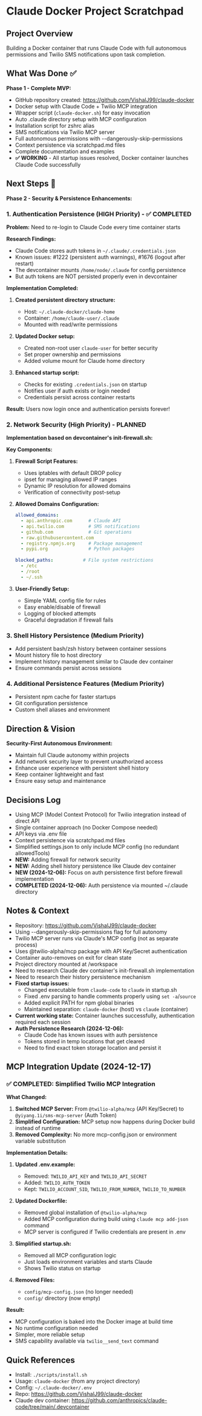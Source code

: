 # Claude Docker Project Scratchpad

## Project Overview
Building a Docker container that runs Claude Code with full autonomous permissions and Twilio SMS notifications upon task completion.

## What Was Done ✅
**Phase 1 - Complete MVP:**
- GitHub repository created: https://github.com/VishalJ99/claude-docker
- Docker setup with Claude Code + Twilio MCP integration
- Wrapper script (`claude-docker.sh`) for easy invocation
- Auto .claude directory setup with MCP configuration
- Installation script for zshrc alias
- SMS notifications via Twilio MCP server
- Full autonomous permissions with --dangerously-skip-permissions
- Context persistence via scratchpad.md files
- Complete documentation and examples
- **✅ WORKING** - All startup issues resolved, Docker container launches Claude Code successfully

## Next Steps 🎯
**Phase 2 - Security & Persistence Enhancements:**

### 1. Authentication Persistence (HIGH Priority) - ✅ COMPLETED
**Problem:** Need to re-login to Claude Code every time container starts

**Research Findings:**
- Claude Code stores auth tokens in `~/.claude/.credentials.json`
- Known issues: #1222 (persistent auth warnings), #1676 (logout after restart)
- The devcontainer mounts `/home/node/.claude` for config persistence
- But auth tokens are NOT persisted properly even in devcontainer

**Implementation Completed:**
1. **Created persistent directory structure:**
   - Host: `~/.claude-docker/claude-home` 
   - Container: `/home/claude-user/.claude`
   - Mounted with read/write permissions

2. **Updated Docker setup:**
   - Created non-root user `claude-user` for better security
   - Set proper ownership and permissions
   - Added volume mount for Claude home directory

3. **Enhanced startup script:**
   - Checks for existing `.credentials.json` on startup
   - Notifies user if auth exists or login needed
   - Credentials persist across container restarts

**Result:** Users now login once and authentication persists forever!

### 2. Network Security (High Priority) - PLANNED
**Implementation based on devcontainer's init-firewall.sh:**

**Key Components:**
1. **Firewall Script Features:**
   - Uses iptables with default DROP policy
   - ipset for managing allowed IP ranges
   - Dynamic IP resolution for allowed domains
   - Verification of connectivity post-setup

2. **Allowed Domains Configuration:**
   ```yaml
   allowed_domains:
     - api.anthropic.com      # Claude API
     - api.twilio.com         # SMS notifications
     - github.com             # Git operations
     - raw.githubusercontent.com
     - registry.npmjs.org     # Package management
     - pypi.org               # Python packages
     
   blocked_paths:           # File system restrictions
     - /etc
     - /root
     - ~/.ssh
   ```

3. **User-Friendly Setup:**
   - Simple YAML config file for rules
   - Easy enable/disable of firewall
   - Logging of blocked attempts
   - Graceful degradation if firewall fails

### 3. Shell History Persistence (Medium Priority)
- Add persistent bash/zsh history between container sessions
- Mount history file to host directory
- Implement history management similar to Claude dev container
- Ensure commands persist across sessions

### 4. Additional Persistence Features (Medium Priority)
- Persistent npm cache for faster startups
- Git configuration persistence
- Custom shell aliases and environment

## Direction & Vision
**Security-First Autonomous Environment:**
- Maintain full Claude autonomy within projects
- Add network security layer to prevent unauthorized access
- Enhance user experience with persistent shell history
- Keep container lightweight and fast
- Ensure easy setup and maintenance

## Decisions Log
- Using MCP (Model Context Protocol) for Twilio integration instead of direct API
- Single container approach (no Docker Compose needed)
- API keys via .env file
- Context persistence via scratchpad.md files
- Simplified settings.json to only include MCP config (no redundant allowedTools)
- **NEW:** Adding firewall for network security
- **NEW:** Adding shell history persistence like Claude dev container
- **NEW (2024-12-06):** Focus on auth persistence first before firewall implementation
- **COMPLETED (2024-12-06):** Auth persistence via mounted ~/.claude directory

## Notes & Context
- Repository: https://github.com/VishalJ99/claude-docker
- Using --dangerously-skip-permissions flag for full autonomy
- Twilio MCP server runs via Claude's MCP config (not as separate process)
- Uses @twilio-alpha/mcp package with API Key/Secret authentication
- Container auto-removes on exit for clean state
- Project directory mounted at /workspace
- Need to research Claude dev container's init-firewall.sh implementation
- Need to research their history persistence mechanism
- **Fixed startup issues:**
  - Changed executable from `claude-code` to `claude` in startup.sh
  - Fixed .env parsing to handle comments properly using `set -a`/`source`
  - Added explicit PATH for npm global binaries
  - Maintained separation: `claude-docker` (host) vs `claude` (container)
- **Current working state:** Container launches successfully, authentication required each session
- **Auth Persistence Research (2024-12-06):**
  - Claude Code has known issues with auth persistence
  - Tokens stored in temp locations that get cleared
  - Need to find exact token storage location and persist it

## MCP Integration Update (2024-12-17)

### ✅ COMPLETED: Simplified Twilio MCP Integration

**What Changed:**
1. **Switched MCP Server:** From `@twilio-alpha/mcp` (API Key/Secret) to `@yiyang.1i/sms-mcp-server` (Auth Token)
2. **Simplified Configuration:** MCP setup now happens during Docker build instead of runtime
3. **Removed Complexity:** No more mcp-config.json or environment variable substitution

**Implementation Details:**
1. **Updated .env.example:**
   - Removed: `TWILIO_API_KEY` and `TWILIO_API_SECRET`
   - Added: `TWILIO_AUTH_TOKEN`
   - Kept: `TWILIO_ACCOUNT_SID`, `TWILIO_FROM_NUMBER`, `TWILIO_TO_NUMBER`

2. **Updated Dockerfile:**
   - Removed global installation of `@twilio-alpha/mcp`
   - Added MCP configuration during build using `claude mcp add-json` command
   - MCP server is configured if Twilio credentials are present in .env

3. **Simplified startup.sh:**
   - Removed all MCP configuration logic
   - Just loads environment variables and starts Claude
   - Shows Twilio status on startup

4. **Removed Files:**
   - `config/mcp-config.json` (no longer needed)
   - `config/` directory (now empty)

**Result:**
- MCP configuration is baked into the Docker image at build time
- No runtime configuration needed
- Simpler, more reliable setup
- SMS capability available via `twilio__send_text` command

## Quick References
- Install: `./scripts/install.sh`
- Usage: `claude-docker` (from any project directory)
- Config: `~/.claude-docker/.env`
- Repo: https://github.com/VishalJ99/claude-docker
- Claude dev container: https://github.com/anthropics/claude-code/tree/main/.devcontainer